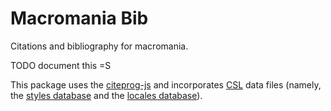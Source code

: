 # Macromania Bib

Citations and bibliography for macromania.

TODO document this =S

This package uses the [citeprog-js](https://citeproc-js.readthedocs.io/en/latest/index.html) and incorporates [CSL](https://citationstyles.org/) data files (namely, the [styles database](https://github.com/citation-style-language/styles) and the [locales database](https://github.com/citation-style-language/locales)).